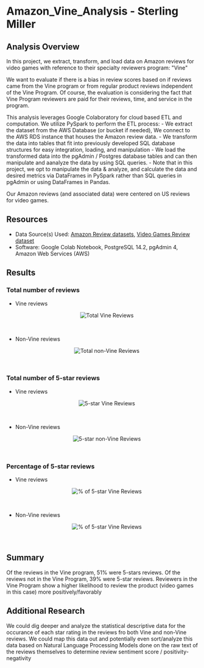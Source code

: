 # Amazon_Vine_Analysis - Sterling Miller

## Analysis Overview
In this project, we extract, transform, and load data on Amazon reviews for video games with reference to their specialty reviewers program: "Vine"

We want to evaluate if there is a bias in review scores based on if reviews came from the Vine program or from regular product reviews independent of the Vine Program. Of course, the evaluation is considering the fact that Vine Program reviewers are paid for their reviews, time, and service in the program.

This analysis leverages Google Colaboratory for cloud based ETL and computation.
We utilize PySpark to perform the ETL process:
    - We extract the dataset from the AWS Database (or bucket if needed), We connect to the AWS RDS instance that houses the Amazon review data.
    - We transform the data into tables that fit into previously developed SQL database structures for easy integration, loading, and manipulation 
    - We load the transformed data into the pgAdmin / Postgres database tables and can then manipulate and aanalyze the data by using SQL queries.
    - Note that in this project, we opt to manipulate the data & analyze, and calculate the data and desired metrics via DataFrames in PySpark rather than SQL queries in pgAdmin or using DataFrames in Pandas.

Our Amazon reviews (and associated data) were centered on US reviews for video games.

## Resources
- Data Source(s) Used: [Amazon Review datasets](https://s3.amazonaws.com/amazon-reviews-pds/tsv/index.txt), [Video Games Review dataset](https://s3.amazonaws.com/amazon-reviews-pds/tsv/amazon_reviews_us_Video_Games_v1_00.tsv.gz)
- Software: Google Colab Notebook, PostgreSQL 14.2, pgAdmin 4, Amazon Web Services (AWS)

## Results
### Total number of reviews
- Vine reviews <p align="center">
    ![Total Vine Reviews](Resources/Images/v_r.png?raw=true "Total Vine Reviews")
</p>

<br>

- Non-Vine reviews <p align="center">
    ![Total non-Vine Reviews](Resources/Images/n_v_r.png?raw=true "Total non-Vine Reviews")
</p>
<br>

### Total number of 5-star reviews
- Vine reviews <p align="center">
    ![5-star Vine Reviews](Resources/Images/5_v_r.png?raw=true "5-star Vine Reviews")
</p>

<br>

- Non-Vine reviews <p align="center">
    ![5-star non-Vine Reviews](Resources/Images/5_n_v_r.png?raw=true "5-star non-Vine Reviews") 
</p>
<br>

### Percentage of 5-star reviews
- Vine reviews <p align="center">
    ![% of 5-star Vine Reviews](Resources/Images/p_5_v_r.png?raw=true "% of 5-star Vine Reviews") 
</p>

<br>

- Non-Vine reviews <p align="center">
    ![% of 5-star Vine Reviews](Resources/Images/p_5_n_v_r.png?raw=true "% of 5-star Vine Reviews") 
</p>
<br>

## Summary
Of the reviews in the Vine program, 51% were 5-stars reviews. 
Of the reviews not in the Vine Program, 39% were 5-star reviews. 
Reviewers in the Vine Program show a higher likelihood to review the product (video games in this case) more positively/favorably

## Additional Research
We could dig deeper and analyze the statistical descriptive data for the occurance of each star rating in the reviews fro both Vine and non-Vine reviews. We could map this data out and potentially even sort/analyze this data based on Natural Language Processing Models done on the raw text of the reviews themselves to determine review sentiment score / positivity-negativity